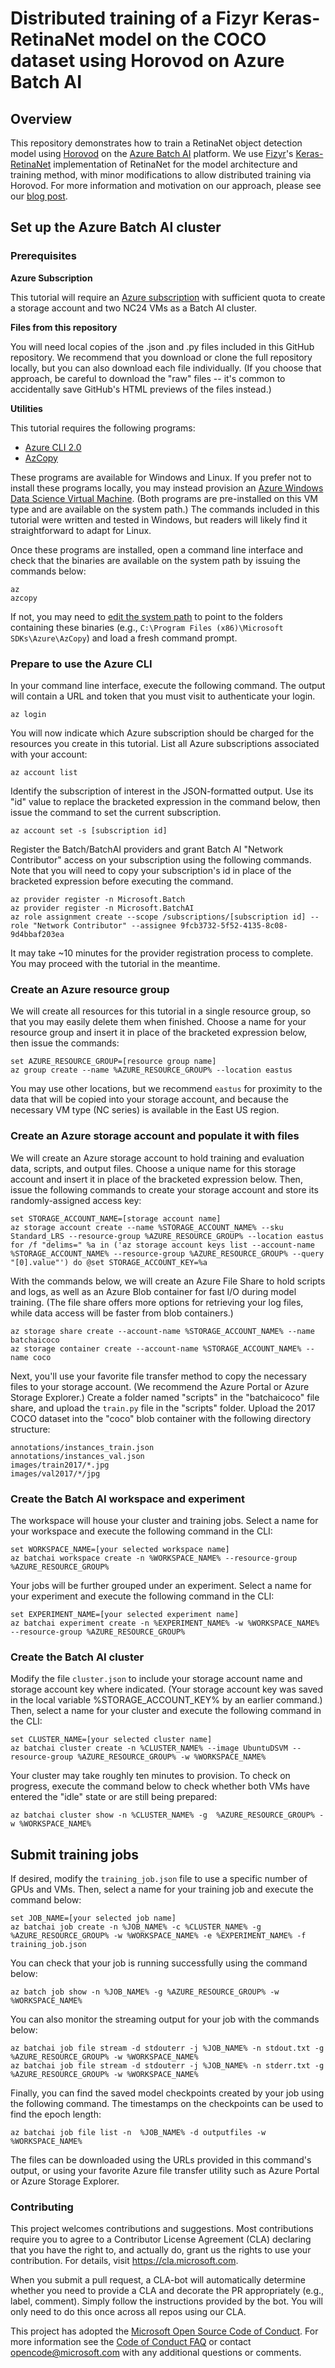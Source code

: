 # Distributed training of a Fizyr Keras-RetinaNet model on the COCO dataset using Horovod on Azure Batch AI

## Overview

This repository demonstrates how to train a RetinaNet object detection model using [Horovod](https://github.com/uber/horovod) on the [Azure Batch AI](https://azure.microsoft.com/services/batch-ai/) platform. We use [Fizyr](https://fizyr.com/)'s [Keras-RetinaNet](https://github.com/fizyr/keras-retinanet/tree/master/keras_retinanet) implementation of RetinaNet for the model architecture and training method, with minor modifications to allow distributed training via Horovod. For more information and motivation on our approach, please see our [blog post](https://blogs.technet.microsoft.com/machinelearning/2018/06/20/how-to-do-distributed-deep-learning-for-object-detection-using-horovod-on-azure/).

## Set up the Azure Batch AI cluster

### Prerequisites

**Azure Subscription**

This tutorial will require an [Azure subscription](https://azure.microsoft.com/en-us/free/) with sufficient quota to create a storage account and two NC24 VMs as a Batch AI cluster.

**Files from this repository**

You will need local copies of the .json and .py files included in this GitHub repository. We recommend that you download or clone the full repository locally, but you can also download each file individually. (If you choose that approach, be careful to download the "raw" files -- it's common to accidentally save GitHub's HTML previews of the files instead.)

**Utilities**

This tutorial requires the following programs:
- [Azure CLI 2.0](https://docs.microsoft.com/cli/azure/install-azure-cli)
- [AzCopy](https://docs.microsoft.com/azure/storage/common/storage-use-azcopy)

These programs are available for Windows and Linux. If you prefer not to install these programs locally, you may instead provision an [Azure Windows Data Science Virtual Machine](https://docs.microsoft.com/azure/machine-learning/data-science-virtual-machine/provision-vm). (Both programs are pre-installed on this VM type and are available on the system path.) The commands included in this tutorial were written and tested in Windows, but readers will likely find it straightforward to adapt for Linux.

Once these programs are installed, open a command line interface and check that the binaries are available on the system path by issuing the commands below:
```
az
azcopy
```
If not, you may need to [edit the system path](http://www.zdnet.com/article/windows-10-tip-point-and-click-to-edit-the-system-path-variable/) to point to the folders containing these binaries (e.g., `C:\Program Files (x86)\Microsoft SDKs\Azure\AzCopy`) and load a fresh command prompt.

### Prepare to use the Azure CLI

In your command line interface, execute the following command. The output will contain a URL and token that you must visit to authenticate your login.
```
az login
```

You will now indicate which Azure subscription should be charged for the resources you create in this tutorial. List all Azure subscriptions associated with your account:
```
az account list
```

Identify the subscription of interest in the JSON-formatted output. Use its "id" value to replace the bracketed expression in the command below, then issue the command to set the current subscription.
```
az account set -s [subscription id]
```

Register the Batch/BatchAI providers and grant Batch AI "Network Contributor" access on your subscription using the following commands. Note that you will need to copy your subscription's id in place of the bracketed expression before executing the command.
```
az provider register -n Microsoft.Batch
az provider register -n Microsoft.BatchAI
az role assignment create --scope /subscriptions/[subscription id] --role "Network Contributor" --assignee 9fcb3732-5f52-4135-8c08-9d4bbaf203ea
```

It may take ~10 minutes for the provider registration process to complete. You may proceed with the tutorial in the meantime.

### Create an Azure resource group

We will create all resources for this tutorial in a single resource group, so that you may easily delete them when finished. Choose a name for your resource group and insert it in place of the bracketed expression below, then issue the commands:
```
set AZURE_RESOURCE_GROUP=[resource group name]
az group create --name %AZURE_RESOURCE_GROUP% --location eastus
```
You may use other locations, but we recommend `eastus` for proximity to the data that will be copied into your storage account, and because the necessary VM type (NC series) is available in the East US region.

### Create an Azure storage account and populate it with files

We will create an Azure storage account to hold training and evaluation data, scripts, and output files. Choose a unique name for this storage account and insert it in place of the bracketed expression below. Then, issue the following commands to create your storage account and store its randomly-assigned access key:
```
set STORAGE_ACCOUNT_NAME=[storage account name]
az storage account create --name %STORAGE_ACCOUNT_NAME% --sku Standard_LRS --resource-group %AZURE_RESOURCE_GROUP% --location eastus
for /f "delims=" %a in ('az storage account keys list --account-name %STORAGE_ACCOUNT_NAME% --resource-group %AZURE_RESOURCE_GROUP% --query "[0].value"') do @set STORAGE_ACCOUNT_KEY=%a
```

With the commands below, we will create an Azure File Share to hold scripts and logs, as well as an Azure Blob container for fast I/O during model training. (The file share offers more options for retrieving your log files, while data access will be faster from blob containers.)
```
az storage share create --account-name %STORAGE_ACCOUNT_NAME% --name batchaicoco
az storage container create --account-name %STORAGE_ACCOUNT_NAME% --name coco
```

Next, you'll use your favorite file transfer method to copy the necessary files to your storage account. (We recommend the Azure Portal or Azure Storage Explorer.) Create a folder named "scripts" in the "batchaicoco" file share, and upload the `train.py` file in the "scripts" folder. Upload the 2017 COCO dataset into the "coco" blob container with the following directory structure:
```
annotations/instances_train.json
annotations/instances_val.json
images/train2017/*.jpg
images/val2017/*/jpg
```

### Create the Batch AI workspace and experiment

The workspace will house your cluster and training jobs. Select a name for your workspace and execute the following command in the CLI:

```
set WORKSPACE_NAME=[your selected workspace name]
az batchai workspace create -n %WORKSPACE_NAME% --resource-group %AZURE_RESOURCE_GROUP% 
```

Your jobs will be further grouped under an experiment. Select a name for your experiment and execute the following command in the CLI:

```
set EXPERIMENT_NAME=[your selected experiment name]
az batchai experiment create -n %EXPERIMENT_NAME% -w %WORKSPACE_NAME% --resource-group %AZURE_RESOURCE_GROUP% 
```

### Create the Batch AI cluster

Modify the file `cluster.json` to include your storage account name and storage account key where indicated. (Your storage account key was saved in the local variable %STORAGE_ACCOUNT_KEY% by an earlier command.) Then, select a name for your cluster and execute the following command in the CLI:

```
set CLUSTER_NAME=[your selected cluster name]
az batchai cluster create -n %CLUSTER_NAME% --image UbuntuDSVM --resource-group %AZURE_RESOURCE_GROUP% -w %WORKSPACE_NAME%
```

Your cluster may take roughly ten minutes to provision. To check on progress, execute the command below to check whether both VMs have entered the "idle" state or are still being prepared:

```
az batchai cluster show -n %CLUSTER_NAME% -g  %AZURE_RESOURCE_GROUP% -w %WORKSPACE_NAME%
```

## Submit training jobs

If desired, modify the `training_job.json` file to use a specific number of GPUs and VMs. Then, select a name for your training job and execute the command below:

```
set JOB_NAME=[your selected job name]
az batchai job create -n %JOB_NAME% -c %CLUSTER_NAME% -g  %AZURE_RESOURCE_GROUP% -w %WORKSPACE_NAME% -e %EXPERIMENT_NAME% -f training_job.json
```

You can check that your job is running successfully using the command below:
```
az batch job show -n %JOB_NAME% -g %AZURE_RESOURCE_GROUP% -w %WORKSPACE_NAME%
```

You can also monitor the streaming output for your job with the commands below:
```
az batchai job file stream -d stdouterr -j %JOB_NAME% -n stdout.txt -g %AZURE_RESOURCE_GROUP% -w %WORKSPACE_NAME%
az batchai job file stream -d stdouterr -j %JOB_NAME% -n stderr.txt -g %AZURE_RESOURCE_GROUP% -w %WORKSPACE_NAME%
```

Finally, you can find the saved model checkpoints created by your job using the following command. The timestamps on the checkpoints can be used to find the epoch length:
```
az batchai job file list -n  %JOB_NAME% -d outputfiles -w %WORKSPACE_NAME%
```

The files can be downloaded using the URLs provided in this command's output, or using your favorite Azure file transfer utility such as Azure Portal or Azure Storage Explorer.

### Contributing

This project welcomes contributions and suggestions.  Most contributions require you to agree to a
Contributor License Agreement (CLA) declaring that you have the right to, and actually do, grant us
the rights to use your contribution. For details, visit https://cla.microsoft.com.

When you submit a pull request, a CLA-bot will automatically determine whether you need to provide
a CLA and decorate the PR appropriately (e.g., label, comment). Simply follow the instructions
provided by the bot. You will only need to do this once across all repos using our CLA.

This project has adopted the [Microsoft Open Source Code of Conduct](https://opensource.microsoft.com/codeofconduct/).
For more information see the [Code of Conduct FAQ](https://opensource.microsoft.com/codeofconduct/faq/) or
contact [opencode@microsoft.com](mailto:opencode@microsoft.com) with any additional questions or comments.
